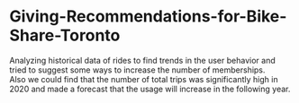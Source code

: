 # Giving-Recommendations-for-Bike-Share-Toronto
Analyzing historical data of rides to find trends in the user behavior and tried to suggest some ways to increase the number of memberships.  
Also we could find that the number of total trips was significantly high in 2020 and made a forecast that the usage will increase in the following year.
